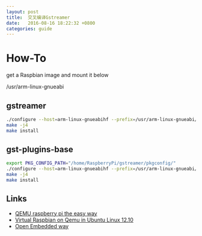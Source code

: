 ```yaml
---
layout: post
title:  交叉编译Gstreamer
date:   2016-08-16 18:22:32 +0800
categories: guide
---
```

# How-To

 get a Raspbian image and mount it below

 /usr/arm-linux-gnueabi

## gstreamer

```bash
./configure --host=arm-linux-gnueabihf --prefix=/usr/arm-linux-gnueabi/usr/local/ --disable-loadsave --disable-gtk-doc --disable-examples --includedir=/usr/arm-linux-gnueabi/usr/include/ --libdir=/usr/arm-linux-gnueabi/usr/local/lib/ --exec-prefix=/usr/arm-linux-gnueabi/usr/local/
make -j4
make install
```

## gst-plugins-base

```bash
export PKG_CONFIG_PATH="/home/RaspberryPi/gstreamer/pkgconfig/"
./configure --host=arm-linux-gnueabihf --prefix=/usr/arm-linux-gnueabi/usr/local/ --includedir=/usr/arm-linux-gnueabi/usr/include/ --libdir=/usr/arm-linux-gnueabi/usr/local/lib/ --exec-prefix=/usr/arm-linux-gnueabi/usr/local/ --bindir=/usr/arm-linux-gnueabi/usr/local/bin/ --disable-gtk-doc
make -j4
make install
```

## Links

* [QEMU raspberry pi the easy way](http://xecdesign.com/qemu-emulating-raspberry-pi-the-easy-way/)
* [Virtual Raspbian on Qemu in Ubuntu Linux 12.10](http://www.raspberrypi.org/phpBB3/viewtopic.php?f=29&t=37386)
* [Open Embedded way](http://stackoverflow.com/questions/13663292/non-tedious-way-to-cross-compile-third-party-libs-for-raspberry-pi)
